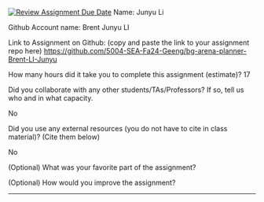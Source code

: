 [![Review Assignment Due Date](https://classroom.github.com/assets/deadline-readme-button-22041afd0340ce965d47ae6ef1cefeee28c7c493a6346c4f15d667ab976d596c.svg)](https://classroom.github.com/a/0xloH2Pu)
Name: Junyu Li

Github Account name: Brent Junyu LI

Link to Assignment on Github: (copy and paste the link to your assignment repo here)
https://github.com/5004-SEA-Fa24-Geeng/bg-arena-planner-Brent-LI-Junyu

How many hours did it take you to complete this assignment (estimate)?
17

Did you collaborate with any other students/TAs/Professors? If so, tell us who and in what
capacity.

No
  
Did you use any external resources (you do not have to cite in class material)? (Cite them below)

No


(Optional) What was your favorite part of the assignment?

(Optional) How would you improve the assignment?

---
